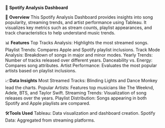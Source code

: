 🎵 **Spotify Analysis Dashboard**

📌 **Overview**
This Spotify Analysis Dashboard provides insights into song popularity, streaming trends, and artist performance using Tableau. It visualizes key metrics such as stream counts, playlist appearances, and track characteristics to help understand music trends.

📊 **Features**
Top Tracks Analysis: Highlights the most streamed songs.
Playlist Trends: Compares Apple and Spotify playlist inclusions.
Track Mode Analysis: Breakdown of songs in major and minor modes.
Yearly Trends: Number of tracks released over different years.
Danceability vs. Energy: Compares song attributes.
Artist Performance: Evaluates the most popular artists based on playlist inclusions.

📈**Data Insights**
Most Streamed Tracks: Blinding Lights and Dance Monkey lead the charts.
Popular Artists: Features top musicians like The Weeknd, Adele, BTS, and Taylor Swift.
Streaming Trends: Visualization of song releases over the years.
Playlist Distribution: Songs appearing in both Spotify and Apple playlists are compared.

🛠️**Tools Used**
Tableau: Data visualization and dashboard creation.
Spotify Data: Aggregated from streaming platforms.
